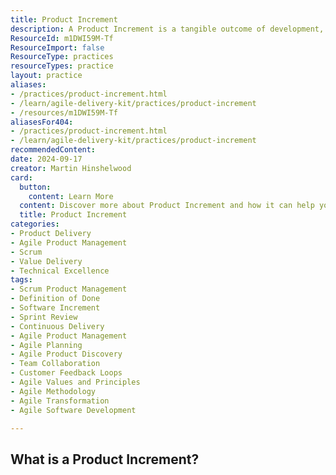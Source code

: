 ```yaml
---
title: Product Increment
description: A Product Increment is a tangible outcome of development, showcasing new features or improvements that enhance the product's value in each iteration.
ResourceId: m1DWI59M-Tf
ResourceImport: false
ResourceType: practices
resourceTypes: practice
layout: practice
aliases:
- /practices/product-increment.html
- /learn/agile-delivery-kit/practices/product-increment
- /resources/m1DWI59M-Tf
aliasesFor404:
- /practices/product-increment.html
- /learn/agile-delivery-kit/practices/product-increment
recommendedContent: 
date: 2024-09-17
creator: Martin Hinshelwood
card:
  button:
    content: Learn More
  content: Discover more about Product Increment and how it can help you in your Agile journey!
  title: Product Increment
categories:
- Product Delivery
- Agile Product Management
- Scrum
- Value Delivery
- Technical Excellence
tags:
- Scrum Product Management
- Definition of Done
- Software Increment
- Sprint Review
- Continuous Delivery
- Agile Product Management
- Agile Planning
- Agile Product Discovery
- Team Collaboration
- Customer Feedback Loops
- Agile Values and Principles
- Agile Methodology
- Agile Transformation
- Agile Software Development

---
```

## What is a Product Increment?

